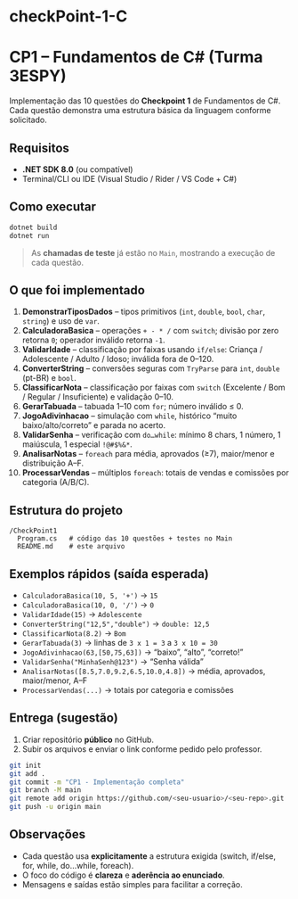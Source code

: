 # checkPoint-1-C

# CP1 – Fundamentos de C# (Turma 3ESPY)

Implementação das 10 questões do **Checkpoint 1** de Fundamentos de C#.
Cada questão demonstra uma estrutura básica da linguagem conforme solicitado.

## Requisitos

- **.NET SDK 8.0** (ou compatível)
- Terminal/CLI ou IDE (Visual Studio / Rider / VS Code + C#)

## Como executar

```bash
dotnet build
dotnet run
```

> As **chamadas de teste** já estão no `Main`, mostrando a execução de cada questão.

## O que foi implementado

1. **DemonstrarTiposDados** – tipos primitivos (`int`, `double`, `bool`, `char`, `string`) e uso de `var`.
2. **CalculadoraBasica** – operações `+ - * /` com `switch`; divisão por zero retorna `0`; operador inválido retorna `-1`.
3. **ValidarIdade** – classificação por faixas usando `if/else`: Criança / Adolescente / Adulto / Idoso; inválida fora de 0–120.
4. **ConverterString** – conversões seguras com `TryParse` para `int`, `double` (pt-BR) e `bool`.
5. **ClassificarNota** – classificação por faixas com `switch` (Excelente / Bom / Regular / Insuficiente) e validação 0–10.
6. **GerarTabuada** – tabuada 1–10 com `for`; número inválido ≤ 0.
7. **JogoAdivinhacao** – simulação com `while`, histórico “muito baixo/alto/correto” e parada no acerto.
8. **ValidarSenha** – verificação com `do…while`: mínimo 8 chars, 1 número, 1 maiúscula, 1 especial `!@#$%&*`.
9. **AnalisarNotas** – `foreach` para média, aprovados (≥7), maior/menor e distribuição A–F.
10. **ProcessarVendas** – múltiplos `foreach`: totais de vendas e comissões por categoria (A/B/C).

## Estrutura do projeto

```
/CheckPoint1
  Program.cs   # código das 10 questões + testes no Main
  README.md    # este arquivo
```

## Exemplos rápidos (saída esperada)

- `CalculadoraBasica(10, 5, '+')` → `15`
- `CalculadoraBasica(10, 0, '/')` → `0`
- `ValidarIdade(15)` → `Adolescente`
- `ConverterString("12,5","double")` → `double: 12,5`
- `ClassificarNota(8.2)` → `Bom`
- `GerarTabuada(3)` → linhas de `3 x 1 = 3` a `3 x 10 = 30`
- `JogoAdivinhacao(63,[50,75,63])` → “baixo”, “alto”, “correto!”
- `ValidarSenha("MinhaSenh@123")` → “Senha válida”
- `AnalisarNotas([8.5,7.0,9.2,6.5,10.0,4.8])` → média, aprovados, maior/menor, A–F
- `ProcessarVendas(...)` → totais por categoria e comissões

## Entrega (sugestão)

1. Criar repositório **público** no GitHub.
2. Subir os arquivos e enviar o link conforme pedido pelo professor.

```bash
git init
git add .
git commit -m "CP1 - Implementação completa"
git branch -M main
git remote add origin https://github.com/<seu-usuario>/<seu-repo>.git
git push -u origin main
```

## Observações

- Cada questão usa **explicitamente** a estrutura exigida (switch, if/else, for, while, do…while, foreach).
- O foco do código é **clareza** e **aderência ao enunciado**.
- Mensagens e saídas estão simples para facilitar a correção.
